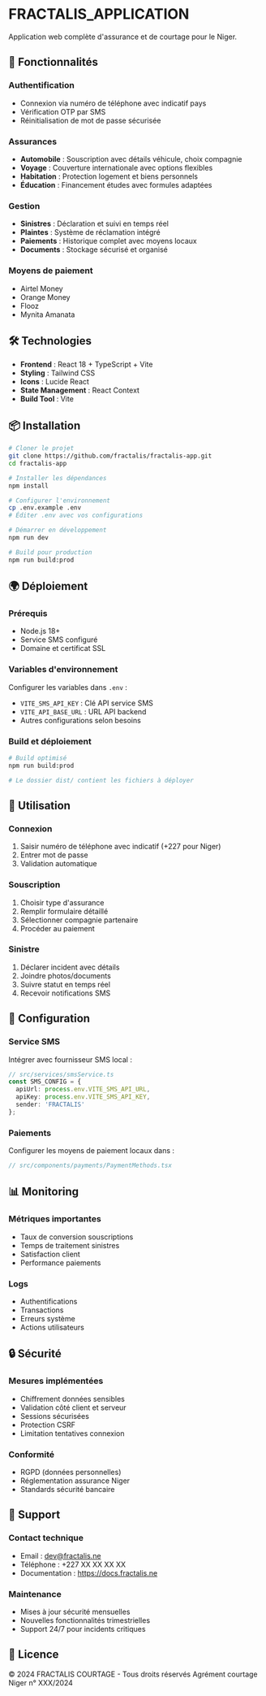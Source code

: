 # FRACTALIS_APPLICATION

Application web complète d'assurance et de courtage pour le Niger.

## 🚀 Fonctionnalités

### Authentification
- Connexion via numéro de téléphone avec indicatif pays
- Vérification OTP par SMS
- Réinitialisation de mot de passe sécurisée

### Assurances
- **Automobile** : Souscription avec détails véhicule, choix compagnie
- **Voyage** : Couverture internationale avec options flexibles
- **Habitation** : Protection logement et biens personnels
- **Éducation** : Financement études avec formules adaptées

### Gestion
- **Sinistres** : Déclaration et suivi en temps réel
- **Plaintes** : Système de réclamation intégré
- **Paiements** : Historique complet avec moyens locaux
- **Documents** : Stockage sécurisé et organisé

### Moyens de paiement
- Airtel Money
- Orange Money
- Flooz
- Mynita Amanata

## 🛠️ Technologies

- **Frontend** : React 18 + TypeScript + Vite
- **Styling** : Tailwind CSS
- **Icons** : Lucide React
- **State Management** : React Context
- **Build Tool** : Vite

## 📦 Installation

```bash
# Cloner le projet
git clone https://github.com/fractalis/fractalis-app.git
cd fractalis-app

# Installer les dépendances
npm install

# Configurer l'environnement
cp .env.example .env
# Éditer .env avec vos configurations

# Démarrer en développement
npm run dev

# Build pour production
npm run build:prod
```

## 🌍 Déploiement

### Prérequis
- Node.js 18+
- Service SMS configuré
- Domaine et certificat SSL

### Variables d'environnement
Configurer les variables dans `.env` :
- `VITE_SMS_API_KEY` : Clé API service SMS
- `VITE_API_BASE_URL` : URL API backend
- Autres configurations selon besoins

### Build et déploiement
```bash
# Build optimisé
npm run build:prod

# Le dossier dist/ contient les fichiers à déployer
```

## 📱 Utilisation

### Connexion
1. Saisir numéro de téléphone avec indicatif (+227 pour Niger)
2. Entrer mot de passe
3. Validation automatique

### Souscription
1. Choisir type d'assurance
2. Remplir formulaire détaillé
3. Sélectionner compagnie partenaire
4. Procéder au paiement

### Sinistre
1. Déclarer incident avec détails
2. Joindre photos/documents
3. Suivre statut en temps réel
4. Recevoir notifications SMS

## 🔧 Configuration

### Service SMS
Intégrer avec fournisseur SMS local :
```typescript
// src/services/smsService.ts
const SMS_CONFIG = {
  apiUrl: process.env.VITE_SMS_API_URL,
  apiKey: process.env.VITE_SMS_API_KEY,
  sender: 'FRACTALIS'
};
```

### Paiements
Configurer les moyens de paiement locaux dans :
```typescript
// src/components/payments/PaymentMethods.tsx
```

## 📊 Monitoring

### Métriques importantes
- Taux de conversion souscriptions
- Temps de traitement sinistres
- Satisfaction client
- Performance paiements

### Logs
- Authentifications
- Transactions
- Erreurs système
- Actions utilisateurs

## 🔒 Sécurité

### Mesures implémentées
- Chiffrement données sensibles
- Validation côté client et serveur
- Sessions sécurisées
- Protection CSRF
- Limitation tentatives connexion

### Conformité
- RGPD (données personnelles)
- Réglementation assurance Niger
- Standards sécurité bancaire

## 🤝 Support

### Contact technique
- Email : dev@fractalis.ne
- Téléphone : +227 XX XX XX XX
- Documentation : https://docs.fractalis.ne

### Maintenance
- Mises à jour sécurité mensuelles
- Nouvelles fonctionnalités trimestrielles
- Support 24/7 pour incidents critiques

## 📄 Licence

© 2024 FRACTALIS COURTAGE - Tous droits réservés
Agrément courtage Niger n° XXX/2024